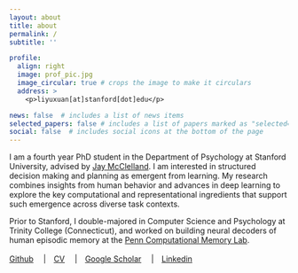 ```yaml
---
layout: about
title: about
permalink: /
subtitle: ''

profile:
  align: right
  image: prof_pic.jpg
  image_circular: true # crops the image to make it circulars
  address: >
    <p>liyuxuan[at]stanford[dot]edu</p>

news: false  # includes a list of news items
selected_papers: false # includes a list of papers marked as "selected={true}"
social: false  # includes social icons at the bottom of the page
---
```


I am a fourth year PhD student in the Department of Psychology at Stanford University, advised by [Jay McClelland](https://stanford.edu/~jlmcc/).  I am interested in structured decision making and planning as emergent from learning.  My research combines insights from human behavior and advances in deep learning to explore the key computational and representational ingredients that support such emergence across diverse task contexts.

Prior to Stanford, I double-majored in Computer Science and Psychology at Trinity College (Connecticut), and worked on building neural decoders of human episodic memory at the [Penn Computational Memory Lab](https://memory.psych.upenn.edu/Main_Page).
<br>
<br>
[Github](https://github.com/Effie-Li)&emsp;
|&emsp;[CV](assets/pdf/cv.pdf)&emsp;
|&emsp;[Google Scholar](https://scholar.google.com/citations?user=KEwjXcMAAAAJ&hl=en&oi=ao)&emsp;
|&emsp;[Linkedin](https://www.linkedin.com/in/effieloveslife/)
